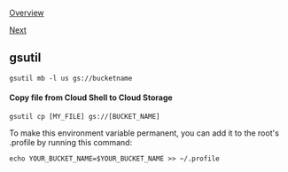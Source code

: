 [Overview](https://github.com/paulowe/gcp/blob/main/readme.md)

[Next](https://github.com/paulowe/gcp/blob/main/gcp-core-infrastructure/snapshots.md)

## gsutil

```gsutil mb -l us gs://bucketname```

#### Copy file from Cloud Shell to Cloud Storage

```gsutil cp [MY_FILE] gs://[BUCKET_NAME]```

To make this environment variable permanent, you can add it to the root's .profile by running this command: 

```echo YOUR_BUCKET_NAME=$YOUR_BUCKET_NAME >> ~/.profile```

